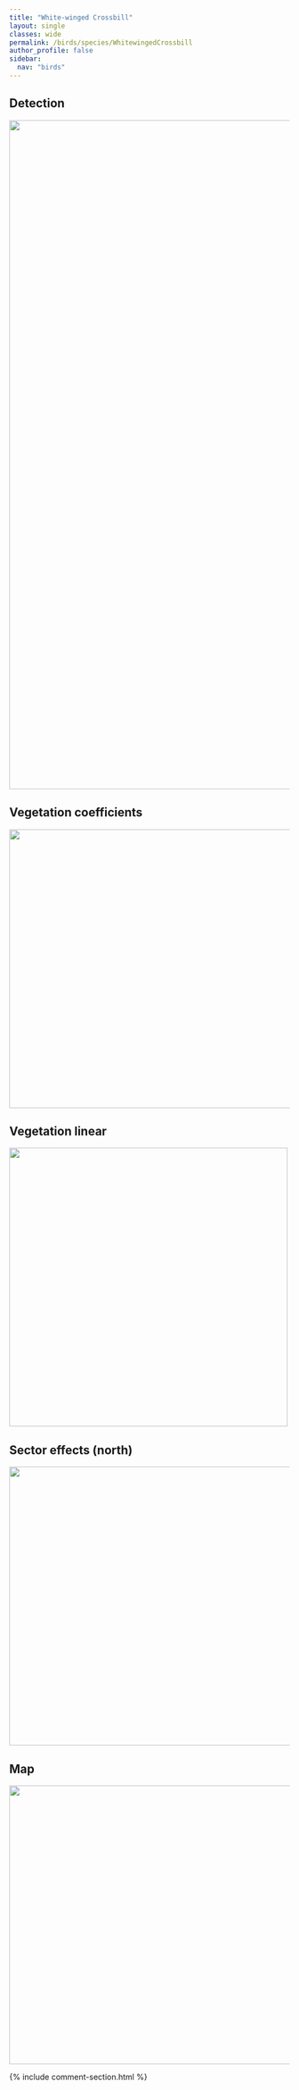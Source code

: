 ```yaml
---
title: "White-winged Crossbill"
layout: single
classes: wide
permalink: /birds/species/WhitewingedCrossbill
author_profile: false
sidebar:
  nav: "birds"
---
```


<h2>Detection</h2>

<a href="https://drive.google.com/uc?export=view&id=11bE3Yy0TwaPXWMyh0If2tguo3CM5t1tj">
<img src="https://drive.google.com/uc?export=view&id=11bE3Yy0TwaPXWMyh0If2tguo3CM5t1tj" height = "1200" width = "800">
</a>

<h2>Vegetation coefficients</h2>

<a href="https://drive.google.com/uc?export=view&id=19pdBDooHik9z0EgZBoCi8GTVDIcx2gzF">
<img src="https://drive.google.com/uc?export=view&id=19pdBDooHik9z0EgZBoCi8GTVDIcx2gzF" height = "500" width = "1000">
</a>

<h2>Vegetation linear</h2>

<a href="https://drive.google.com/uc?export=view&id=1bundAjRIfgeEWq3c5lPf_cbma-Q5uDTg">
<img src="https://drive.google.com/uc?export=view&id=1bundAjRIfgeEWq3c5lPf_cbma-Q5uDTg" height = "500" width = "500">
</a>

<h2>Sector effects (north)</h2>

<a href="https://drive.google.com/uc?export=view&id=1AyPcmEicuEf39PYaEJswbOUfrJEX-QEl">
<img src="https://drive.google.com/uc?export=view&id=1AyPcmEicuEf39PYaEJswbOUfrJEX-QEl" height = "500" width = "1000">
</a>

<h2>Map</h2>

<a href="https://drive.google.com/uc?export=view&id=1kPQlL3TZnrHHGh0N5ccBqyePG0bHuHKw">
<img src="https://drive.google.com/uc?export=view&id=1kPQlL3TZnrHHGh0N5ccBqyePG0bHuHKw" height = "500" width = "1500">
</a>

{% include comment-section.html %}
